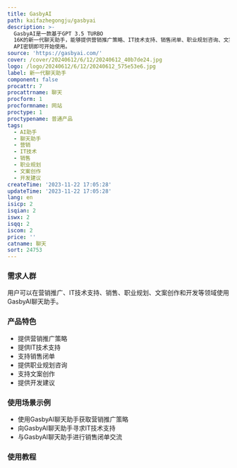 ```yaml
---
title: GasbyAI
path: kaifazhegongju/gasbyai
description: >-
  GasbyAI是一款基于GPT 3.5 TURBO
  16K的新一代聊天助手，能够提供营销推广策略、IT技术支持、销售闭单、职业规划咨询、文案创作、开发建议等多种专业服务。用户可根据需求选择不同的AI助手，订阅相应的服务计划或设置OpenAI
  API密钥即可开始使用。
source: 'https://gasbyai.com/'
cover: /cover/20240612/6/12/20240612_40b7de24.jpg
logo: /logo/20240612/6/12/20240612_575e53e6.jpg
label: 新一代聊天助手
component: false
procattr: 7
procattrname: 聊天
procform: 1
procformname: 网站
proctype: 1
proctypename: 普通产品
tags:
  - AI助手
  - 聊天助手
  - 营销
  - IT技术
  - 销售
  - 职业规划
  - 文案创作
  - 开发建议
createTime: '2023-11-22 17:05:28'
updateTime: '2023-11-22 17:05:28'
lang: en
isicp: 2
isqian: 2
iswx: 2
isqq: 2
iscom: 2
price: ''
catname: 聊天
sort: 24753
---
```




### 需求人群
用户可以在营销推广、IT技术支持、销售、职业规划、文案创作和开发等领域使用GasbyAI聊天助手。

### 产品特色
- 提供营销推广策略
- 提供IT技术支持
- 支持销售闭单
- 提供职业规划咨询
- 支持文案创作
- 提供开发建议

### 使用场景示例
- 使用GasbyAI聊天助手获取营销推广策略
- 向GasbyAI聊天助手寻求IT技术支持
- 与GasbyAI聊天助手进行销售闭单交流

### 使用教程


  
